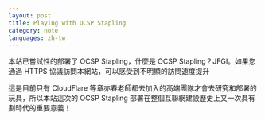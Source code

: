 ```yaml
---
layout: post
title: Playing with OCSP Stapling
category: note
languages: zh-tw
---
```


本站已嘗試性的部署了 OCSP Stapling，什麼是 OCSP Stapling？JFGI。如果您通過 HTTPS 協議訪問本網站，可以感受到不明顯的訪問速度提升

這是目前只有 CloudFlare 等章亦春老師都去加入的高端團隊才會去研究和部署的玩具，所以本站這次的 OCSP Stapling 部署在整個互聯網建設歷史上又一次具有劃時代的重要意義！
